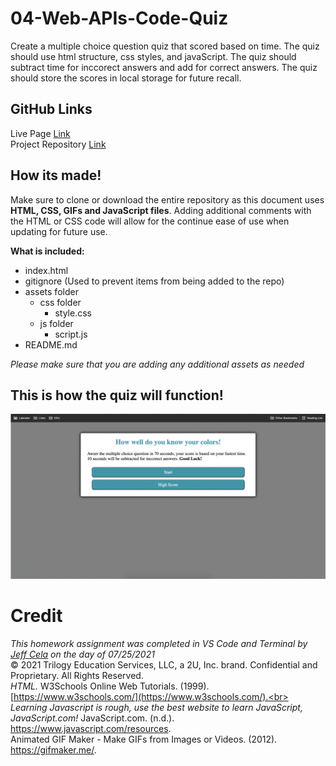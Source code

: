 # 04-Web-APIs-Code-Quiz

Create a multiple choice question quiz that scored based on time. The quiz should use html structure, css styles, and javaScript. The quiz should subtract time for inccorect answers and add for correct answers. The quiz should store the scores in local storage for future recall. 

## GitHub Links 
Live Page [Link](https://jeffcela.github.io/04-Web-APIs-Code-Quiz/) <br>
Project Repository [Link](https://github.com/jeffcela/04-Web-APIs-Code-Quiz)

## How its made!
Make sure to clone or download the entire repository as this document uses **HTML, CSS, GIFs and JavaScript files**. Adding additional comments with the HTML or CSS code will allow for the continue ease of use when updating for future use. 

**What is included:**
* index.html
* gitignore (Used to prevent items from being added to the repo)
* assets folder
   * css folder
      * style.css
   * js folder
      * script.js 
* README.md

*Please make sure that you are adding any additional assets as needed*

## This is how the quiz will function!
   ![](assets/images/code_quiz.gif)

# Credit<br>
_This homework assignment was completed in VS Code and Terminal by [Jeff Cela](https://www.linkedin.com/in/jeffcela/) on the day of 07/25/2021_<br>
© 2021 Trilogy Education Services, LLC, a 2U, Inc. brand. Confidential and Proprietary. All Rights Reserved.<br>
_HTML._ W3Schools Online Web Tutorials. (1999). [https://www.w3schools.com/](https://www.w3schools.com/).<br>
_Learning Javascript is rough, use the best website to learn JavaScript, JavaScript.com!_ JavaScript.com. (n.d.). https://www.javascript.com/resources. <br>
Animated GIF Maker - Make GIFs from Images or Videos. (2012). https://gifmaker.me/. 
